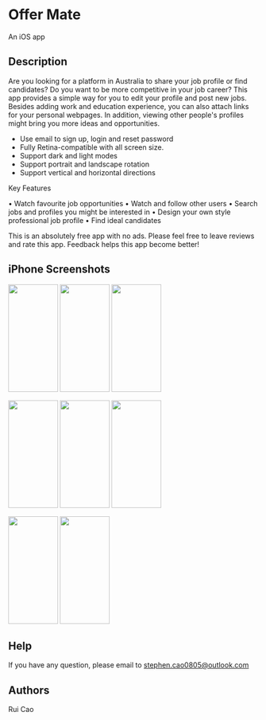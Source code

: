# Offer Mate

An iOS app

## Description

Are you looking for a platform in Australia to share your job profile or find candidates? Do you want to be more competitive in your job career? This app provides a simple way for you to edit your profile and post new jobs. Besides adding work and education experience, you can also attach links for your personal webpages. In addition, viewing other people's profiles might bring you more ideas and opportunities.

- Use email to sign up, login and reset password
- Fully Retina-compatible with all screen size.
- Support dark and light modes
- Support portrait and landscape rotation
- Support vertical and horizontal directions

Key Features 

• Watch favourite job opportunities
• Watch and follow other users
• Search jobs and profiles you might be interested in
• Design your own style professional job profile
• Find ideal candidates
  
 This is an absolutely free app with no ads. Please feel free to leave reviews and rate this app. Feedback helps this app become better!

## iPhone Screenshots

<p float="left">
<img src="https://user-images.githubusercontent.com/45153478/211185694-37b68cdb-1200-4380-b130-f5c81161924f.png" width="100" height="216">
<img src="https://user-images.githubusercontent.com/45153478/211185700-b60a7a9e-3915-4234-b5b1-002d4bb0cc12.png" width="100" height="216">
<img src="https://user-images.githubusercontent.com/45153478/211185702-2d2a49cd-7b89-49e6-a0bd-c5c4cfa0c9b5.png" width="100" height="216">
</p>
<p float="left">
<img src="https://user-images.githubusercontent.com/45153478/211185703-e5d1fede-7cf8-422b-be6f-7fed1c43c7d5.png" width="100" height="216">
<img src="https://user-images.githubusercontent.com/45153478/211185704-dd7482aa-5006-46ee-9570-98c657050bce.png" width="100" height="216">
<img src="https://user-images.githubusercontent.com/45153478/211185706-4fa56ec4-9510-48ec-9192-df4dfcc12fe5.png" width="100" height="216">
</p>
<p float="left">
<img src="https://user-images.githubusercontent.com/45153478/211185707-5846dab1-fb91-407d-91e2-2a9c8d1f89a4.png" width="100" height="216">
<img src="https://user-images.githubusercontent.com/45153478/211185708-99e5501d-dfdd-4f14-b8a9-6dc366f0dd1e.png" width="100" height="216">
</p>

## Help

If you have any question, please email to stephen.cao0805@outlook.com

## Authors

Rui Cao
